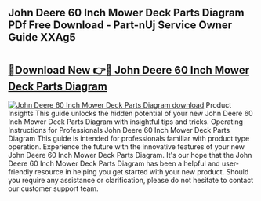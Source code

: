 ## John Deere 60 Inch Mower Deck Parts Diagram PDf Free Download - Part-nUj Service Owner Guide XXAg5

# <h2><a href="http://dftsth.blite.top/?on=John+Deere+60+Inch+Mower+Deck+Parts+Diagram">🔗Download New 👉🔴 John Deere 60 Inch Mower Deck Parts Diagram</a></h2>

[![John Deere 60 Inch Mower Deck Parts Diagram download](https://i.imgur.com/lujVjoI.png)](http://dftsth.blite.top/?on=John+Deere+60+Inch+Mower+Deck+Parts+Diagram)
Product Insights This guide unlocks the hidden potential of your new John Deere 60 Inch Mower Deck Parts Diagram with insightful tips and tricks. Operating Instructions for Professionals John Deere 60 Inch Mower Deck Parts Diagram This guide is intended for professionals familiar with product type operation. Experience the future with the innovative features of your new John Deere 60 Inch Mower Deck Parts Diagram. It's our hope that the John Deere 60 Inch Mower Deck Parts Diagram has been a helpful and user-friendly resource in helping you get started with your new product. Should you require any assistance or clarification, please do not hesitate to contact our customer support team.
